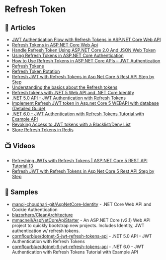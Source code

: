 # Refresh Token

## 📕 Articles
- [JWT Authentication Flow with Refresh Tokens in ASP.NET Core Web API](https://fullstackmark.com/post/19/jwt-authentication-flow-with-refresh-tokens-in-aspnet-core-web-api)
- [Refresh Tokens in ASP.NET Core Web Api](https://www.blinkingcaret.com/2018/05/30/refresh-tokens-in-asp-net-core-web-api/)
- [Handle Refresh Token Using ASP.NET Core 2.0 And JSON Web Token](https://www.c-sharpcorner.com/article/handle-refresh-token-using-asp-net-core-2-0-and-json-web-token/)
- [Using Refresh Tokens in ASP.NET Core Authentication](https://code-maze.com/using-refresh-tokens-in-asp-net-core-authentication/)
- [How to Use Refresh Tokens in ASP.NET Core APIs – JWT Authentication](https://codewithmukesh.com/blog/refresh-tokens-in-aspnet-core/)
- [Refresh Tokens](https://auth0.com/docs/tokens/refresh-tokens)
- [Refresh Token Rotation](https://auth0.com/docs/tokens/refresh-tokens/refresh-token-rotation)
- [Refresh JWT with Refresh Tokens in Asp Net Core 5 Rest API Step by Step](https://dev.to/moe23/refresh-jwt-with-refresh-tokens-in-asp-net-core-5-rest-api-step-by-step-3en5)
- [Understanding the basics about the Refresh tokens](https://thecodeblogger.com/2020/12/05/understanding-the-basics-about-the-refresh-tokens/)
- [Refresh tokens with .NET 5 Web API and .NET Core Identity](https://thecodeblogger.com/2020/12/05/refresh-tokens-using-net-5-web-api-and-net-core-identity/)
- [.NET 5.0 API - JWT Authentication with Refresh Tokens](https://jasonwatmore.com/post/2021/06/15/net-5-api-jwt-authentication-with-refresh-tokens)
- [Implement Refresh JWT token in Asp.net Core 5 WEBAPI with database (Detailed Guide)](https://codepedia.info/aspnet-core-jwt-refresh-token-authentication)
- [.NET 6.0 - JWT Authentication with Refresh Tokens Tutorial with Example API](https://jasonwatmore.com/post/2022/01/24/net-6-jwt-authentication-with-refresh-tokens-tutorial-with-example-api)
- [Revoking Access to JWT tokens with a Blacklist/Deny List](https://supertokens.com/blog/revoking-access-with-a-jwt-blacklist)
- [Store Refresh Tokens in Redis](https://dev.to/jacobsngoodwin/12-store-refresh-tokens-in-redis-1k5d)
## 📺 Videos
- [Refreshing JWTs with Refresh Tokens | ASP.NET Core 5 REST API Tutorial 13](https://www.youtube.com/watch?v=AU0TIOZhGqs)
- [Refresh JWT with Refresh Tokens in Asp Net Core 5 Rest API Step by Step](https://www.youtube.com/watch?v=T_Hla1WzaZQ&ab_channel=MohamadLawand)

## 🚀 Samples
- [manoj-choudhari-git/AspNetCore-Identity](https://github.com/manoj-choudhari-git/AspNetCore-Identity) - .NET Core Web API and Cookie Authentication
- [blazorhero/CleanArchitecture](https://github.com/blazorhero/CleanArchitecture)
- [mmacneil/AspNetCoreApiStarter](https://github.com/mmacneil/AspNetCoreApiStarter) - An ASP.NET Core (v2.1) Web API project to quickly bootstrap new projects. Includes Identity, JWT authentication w/ refresh tokens.
- [cornflourblue/dotnet-5-jwt-refresh-tokens-api](https://github.com/cornflourblue/dotnet-5-jwt-refresh-tokens-api) - .NET 5.0 API - JWT Authentication with Refresh Tokens
- [cornflourblue/dotnet-6-jwt-refresh-tokens-api](https://github.com/cornflourblue/dotnet-6-jwt-refresh-tokens-api) - .NET 6.0 - JWT Authentication with Refresh Tokens Tutorial with Example API